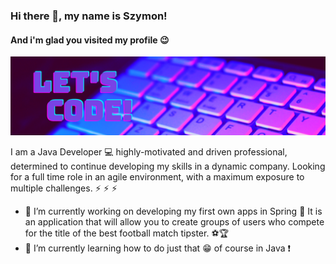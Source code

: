 ### Hi there 👋, my name is Szymon!
#### And i'm glad you visited my profile :wink:
![And i'm glad you visited my profile :wink:](https://github.com/SzymonTomalik/SzymonTomalik/blob/main/Simple%20Technology%20LinkedIn%20Banner.png)

I am a Java Developer :computer: highly-motivated and driven professional,  determined to continue developing my skills in a dynamic company. Looking for a full time role in an agile environment, with a maximum exposure to multiple challenges. :zap: :zap: :zap:

- 🔭 I’m currently working on developing my first own apps in Spring :metal: It is an application that will allow you to create groups of users who compete for the title of the best football match tipster. :soccer::trophy: 
- 🌱 I’m currently learning how to do just that :grin: of course in Java :heavy_exclamation_mark: 
